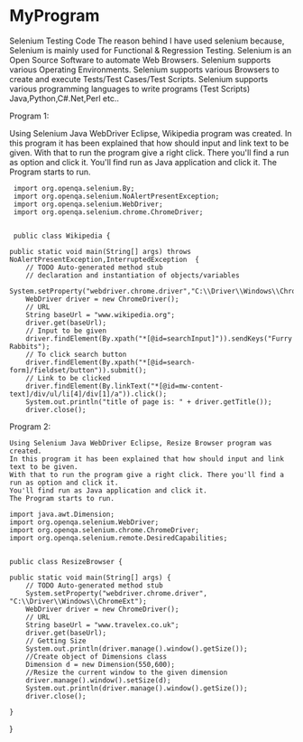 # MyProgram
Selenium Testing Code
The reason behind I have used selenium because,
Selenium is mainly used for Functional & Regression Testing.
Selenium is an Open Source Software to automate Web Browsers.
Selenium supports various Operating Environments.
Selenium supports various Browsers to create and execute Tests/Test Cases/Test Scripts.
Selenium supports various programming languages to write programs (Test Scripts) Java,Python,C#.Net,Perl etc..

Program 1:

Using Selenium Java WebDriver Eclipse, Wikipedia program was created.
In this program it has been explained that how should input and link text to be given.
With that to run the program give a right click. There you'll find a run as option and click it.
You'll find run as Java application and click it.
The Program starts to run.

     import org.openqa.selenium.By;
     import org.openqa.selenium.NoAlertPresentException;
     import org.openqa.selenium.WebDriver;
     import org.openqa.selenium.chrome.ChromeDriver;


     public class Wikipedia {

	public static void main(String[] args) throws NoAlertPresentException,InterruptedException  {
		// TODO Auto-generated method stub
		// declaration and instantiation of objects/variables		
        System.setProperty("webdriver.chrome.driver","C:\\Driver\\Windows\\ChromeExt");					
        WebDriver driver = new ChromeDriver();
        // URL 
        String baseUrl = "www.wikipedia.org";					
        driver.get(baseUrl);
        // Input to be given
        driver.findElement(By.xpath("*[@id=searchInput]")).sendKeys("Furry Rabbits");
        // To click search button
        driver.findElement(By.xpath("*[@id=search-form]/fieldset/button")).submit();
        // Link to be clicked
        driver.findElement(By.linkText("*[@id=mw-content-text]/div/ul/li[4]/div[1]/a")).click();
        System.out.println("title of page is: " + driver.getTitle());
        driver.close();
        
   
   Program 2:
      
    Using Selenium Java WebDriver Eclipse, Resize Browser program was created.
    In this program it has been explained that how should input and link text to be given.
    With that to run the program give a right click. There you'll find a run as option and click it.
    You'll find run as Java application and click it.
    The Program starts to run.
    
    import java.awt.Dimension;
    import org.openqa.selenium.WebDriver;
    import org.openqa.selenium.chrome.ChromeDriver;
    import org.openqa.selenium.remote.DesiredCapabilities;


    public class ResizeBrowser {

	public static void main(String[] args) {
		// TODO Auto-generated method stub
		System.setProperty("webdriver.chrome.driver", "C:\\Driver\\Windows\\ChromeExt");
		WebDriver driver = new ChromeDriver();
		// URL
		String baseUrl = "www.travelex.co.uk";
		driver.get(baseUrl);
		// Getting Size
		System.out.println(driver.manage().window().getSize());
        //Create object of Dimensions class
        Dimension d = new Dimension(550,600);
        //Resize the current window to the given dimension
        driver.manage().window().setSize(d);
        System.out.println(driver.manage().window().getSize());
		driver.close();

	}

}

    
   
